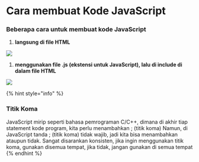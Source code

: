 # Cara membuat Kode JavaScript

### **Beberapa cara untuk membuat kode JavaScript**

1. **langsung di file HTML**

![](https://lh4.googleusercontent.com/h4IOYsYMVG0vUSxdVmAJaGpZyP7wKmlSY6233dJG4tA9KTk9HMwG0s\_kBb-ksmGBorig\_do08NhRNm93fnWUqQhdQ1dgi8UhOf7KYDvzjpNhMd8OYMaN3Q1Enwriiyy6iuMPPXpvk3homOBRcwWmTQ)

1. **menggunakan file .js (ekstensi untuk JavaScript), lalu di include di dalam file HTML**

![](https://lh6.googleusercontent.com/uVjG2ZMAQxXeMGxoGDb2irfoRFGhP1gBe0eUIuJE4MkPKhxOf\_j09vKhYo1mcLRFCukvdxS\_Oc-c8vGnfnSJRcjc84R3hUvxoYgRouN5OYuwcaEA8FzTJvhT5YqNgRM4EnK\_LzpZ57IBogjRaqXimg)

{% hint style="info" %}
### **Titik Koma**

JavaScript mirip seperti bahasa pemrograman C/C++, dimana di akhir tiap statement kode program, kita perlu menambahkan ; (titik koma) Namun, di JavaScript tanda ; (titik koma) tidak wajib, jadi kita bisa menambahkan ataupun tidak. Sangat disarankan konsisten, jika ingin menggunakan titik koma, gunakan disemua tempat, jika tidak, jangan gunakan di semua tempat
{% endhint %}
